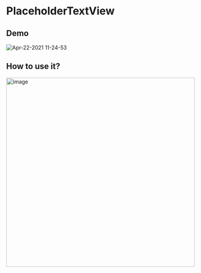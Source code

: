 # PlaceholderTextView

## Demo
![Apr-22-2021 11-24-53](https://user-images.githubusercontent.com/11539551/115646602-6f541700-a35d-11eb-8bcc-d4fe14e647ee.gif)


## How to use it?
<img width="504" alt="image" src="https://user-images.githubusercontent.com/11539551/115646785-c22dce80-a35d-11eb-8c7f-0f108891f8cf.png">
